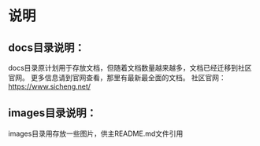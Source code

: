 # 说明
## docs目录说明：  
docs目录原计划用于存放文档，但随着文档数量越来越多，文档已经迁移到社区官网。
更多信息请到官网查看，那里有最新最全面的文档。 社区官网：https://www.sicheng.net/

## images目录说明：  
images目录用存放一些图片，供主README.md文件引用